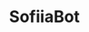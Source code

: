 <h1 align=center href="https://fonts.googleapis.com/css2?family=Dancing+Script:wght@700&display=swap" height="180">SofiiaBot</h1>